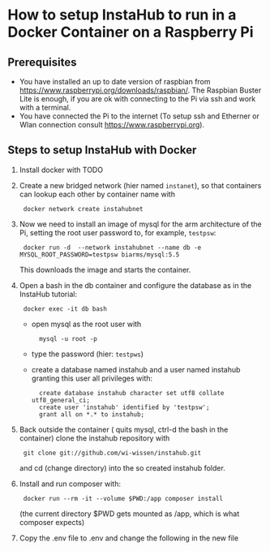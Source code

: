 How to setup InstaHub to run in a Docker Container on a Raspberry Pi
====================================================================

Prerequisites
-------------
* You have installed an up to date version of raspbian from https://www.raspberrypi.org/downloads/raspbian/.
  The Raspbian Buster Lite is enough, if you are ok with connecting to the Pi via ssh and work with a terminal. 
* You have connected the Pi to the internet (To setup ssh and Etherner or Wlan connection consult https://www.raspberrypi.org).

Steps to setup InstaHub with Docker
-----------------------------------
1. Install docker with TODO

2. Create a new bridged network (hier named `instanet`), so that containers can lookup each other by container name with

        docker network create instahubnet

3. Now we need to install an image of mysql for the arm architecture of the Pi, setting the root user password to, for example, `testpsw`:

        docker run -d  --network instahubnet --name db -e MYSQL_ROOT_PASSWORD=testpsw biarms/mysql:5.5
        
   This downloads the image and starts the container.

4. Open a bash in the db container and configure the database as in the InstaHub tutorial:

        docker exec -it db bash       
        
    * open mysql as the root user with
  
            mysql -u root -p
        
    * type the password (hier: `testpws`)
  
    * create a database named instahub and a user named instahub granting this user all privileges with:
  
            create database instahub character set utf8 collate utf8_general_ci;
            create user 'instahub' identified by 'testpsw';
            grant all on *.* to instahub;

5. Back outside the container (<quit> quits mysql, ctrl-d the bash in the container) clone the instahub repository with
  
        git clone git://github.com/wi-wissen/instahub.git
    
   and cd (change directory) into the so created instahub folder.
  
6. Install and run composer with:

        docker run --rm -it --volume $PWD:/app composer install
  
   (the current directory $PWD gets mounted as /app, which is what composer expects)
  
7. Copy the .env file to .env and change the following in the new file  

  
